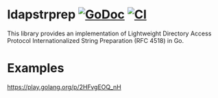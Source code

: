 # ldapstrprep [![GoDoc](https://img.shields.io/badge/godoc-reference-blue.svg)](https://pkg.go.dev/github.com/tardevnull/ldapstrprep) [![CI](https://github.com/tardevnull/ldapstrprep/workflows/Go/badge.svg)](https://github.com/tardevnull/ldapstrprep/actions)
This library provides an implementation of Lightweight Directory Access Protocol Internationalized String Preparation (RFC 4518) in Go.


# Examples
https://play.golang.org/p/2HFvgEOQ_nH

